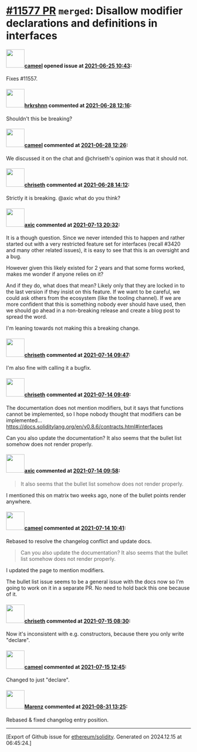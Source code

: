 # [\#11577 PR](https://github.com/ethereum/solidity/pull/11577) `merged`: Disallow modifier declarations and definitions in interfaces

#### <img src="https://avatars.githubusercontent.com/u/137030?v=4" width="50">[cameel](https://github.com/cameel) opened issue at [2021-06-25 10:43](https://github.com/ethereum/solidity/pull/11577):

Fixes #11557.

#### <img src="https://avatars.githubusercontent.com/u/13174375?u=52d702cb6bec53b561afa293cf9cd53ef7a63924&v=4" width="50">[hrkrshnn](https://github.com/hrkrshnn) commented at [2021-06-28 12:16](https://github.com/ethereum/solidity/pull/11577#issuecomment-869634574):

Shouldn't this be breaking?

#### <img src="https://avatars.githubusercontent.com/u/137030?v=4" width="50">[cameel](https://github.com/cameel) commented at [2021-06-28 12:26](https://github.com/ethereum/solidity/pull/11577#issuecomment-869641494):

We discussed it on the chat and @chriseth's opinion was that it should not.

#### <img src="https://avatars.githubusercontent.com/u/9073706?v=4" width="50">[chriseth](https://github.com/chriseth) commented at [2021-06-28 14:12](https://github.com/ethereum/solidity/pull/11577#issuecomment-869720559):

Strictly it is breaking. @axic what do you think?

#### <img src="https://avatars.githubusercontent.com/u/20340?v=4" width="50">[axic](https://github.com/axic) commented at [2021-07-13 20:32](https://github.com/ethereum/solidity/pull/11577#issuecomment-879382982):

It is a though question.  Since we never intended this to happen and rather started out with a very restricted feature set for interfaces (recall #3420 and many other related issues), it is easy to see that this is an oversight and a bug.

However given this likely existed for 2 years and that some forms worked, makes me wonder if anyone relies on it?

And if they do, what does that mean? Likely only that they are locked in to the last version if they insist on this feature.  If we want to be careful, we could ask others from the ecosystem (like the tooling channel).  If we are more confident that this is something nobody ever should have used, then we should go ahead in a non-breaking release and create a blog post to spread the word.

I'm leaning towards not making this a breaking change.

#### <img src="https://avatars.githubusercontent.com/u/9073706?v=4" width="50">[chriseth](https://github.com/chriseth) commented at [2021-07-14 09:47](https://github.com/ethereum/solidity/pull/11577#issuecomment-879754036):

I'm also fine with calling it a bugfix.

#### <img src="https://avatars.githubusercontent.com/u/9073706?v=4" width="50">[chriseth](https://github.com/chriseth) commented at [2021-07-14 09:49](https://github.com/ethereum/solidity/pull/11577#issuecomment-879755322):

The documentation does not mention modifiers, but it says that functions cannot be implemented, so I hope nobody thought that modifiers can be implemented... https://docs.soliditylang.org/en/v0.8.6/contracts.html#interfaces

Can you also update the documentation? It also seems that the bullet list somehow does not render properly.

#### <img src="https://avatars.githubusercontent.com/u/20340?v=4" width="50">[axic](https://github.com/axic) commented at [2021-07-14 09:58](https://github.com/ethereum/solidity/pull/11577#issuecomment-879760241):

> It also seems that the bullet list somehow does not render properly.

I mentioned this on matrix two weeks ago, none of the bullet points render anywhere.

#### <img src="https://avatars.githubusercontent.com/u/137030?v=4" width="50">[cameel](https://github.com/cameel) commented at [2021-07-14 10:41](https://github.com/ethereum/solidity/pull/11577#issuecomment-879786914):

Rebased to resolve the changelog conflict and update docs.

> Can you also update the documentation? It also seems that the bullet list somehow does not render properly.

I updated the page to mention modifiers.

The bullet list issue seems to be a general issue with the docs now so I'm going to work on it in a separate PR. No need to hold back this one because of it.

#### <img src="https://avatars.githubusercontent.com/u/9073706?v=4" width="50">[chriseth](https://github.com/chriseth) commented at [2021-07-15 08:30](https://github.com/ethereum/solidity/pull/11577#issuecomment-880505020):

Now it's inconsistent with e.g. constructors, because there you only write "declare".

#### <img src="https://avatars.githubusercontent.com/u/137030?v=4" width="50">[cameel](https://github.com/cameel) commented at [2021-07-15 12:45](https://github.com/ethereum/solidity/pull/11577#issuecomment-880663989):

Changed to just "declare".

#### <img src="https://avatars.githubusercontent.com/u/424752?u=2d50de05ec528b9b84f8b905a56e90669b0f8927&v=4" width="50">[Marenz](https://github.com/Marenz) commented at [2021-08-31 13:25](https://github.com/ethereum/solidity/pull/11577#issuecomment-909236186):

Rebased & fixed changelog entry position.


-------------------------------------------------------------------------------



[Export of Github issue for [ethereum/solidity](https://github.com/ethereum/solidity). Generated on 2024.12.15 at 06:45:24.]

